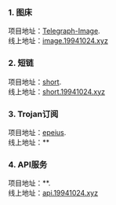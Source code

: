 <!-- intro: Cloudflare 是一家伟大的互联网公司，致力于建立更好的互联网。目前提供的服务强大而又高效，同时很多项目都可以免费使用，诸如免费提供 CDN、DNS以及Worker 服务。 利用 Cloudflare 可以搭建免费而高效的优质服务  -->

### 1. 图床 
项目地址：[Telegraph-Image](https://github.com/forzys/Telegraph-Image).  
线上地址：[image.19941024.xyz](https://image.19941024.xyz/)
  
### 2. 短链
项目地址：[short](https://github.com/forzys/short).  
线上地址：[short.19941024.xyz](https://short.19941024.xyz)

### 3. Trojan订阅
项目地址：[epeius](https://github.com/forzys/epeius).   
线上地址：**

### 4. API服务
项目地址：**.  
线上地址：[api.19941024.xyz](https://api.19941024.xyz)